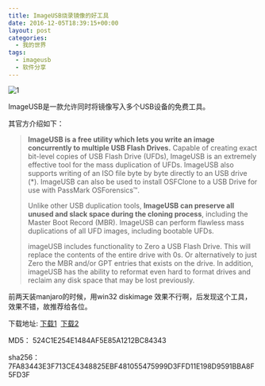 ```yaml
---
title: ImageUSB烧录镜像的好工具
date: 2016-12-05T18:39:15+00:00
layout: post
categories:
  - 我的世界
tags:
  - imageusb
  - 软件分享
---
```

![1](https://res.cloudinary.com/the-backyard-of-stanley/image/upload/v1480905062/imageusb-screenshot_lkeyx7.png)

<!--more-->

ImageUSB是一款允许同时将镜像写入多个USB设备的免费工具。

其官方介绍如下：

> **ImageUSB is a free utility which lets you write an image concurrently to multiple USB Flash Drives.** Capable of creating exact bit-level copies of USB Flash Drive (UFDs), ImageUSB is an extremely effective tool for the mass duplication of UFDs. ImageUSB also supports writing of an ISO file byte by byte directly to an USB drive (*). ImageUSB can also be used to install OSFClone to a USB Drive for use with PassMark OSForensics&#x2122;.
>
>
> Unlike other USB duplication tools, **ImageUSB can preserve all unused and slack space during the cloning process**, including the Master Boot Record (MBR). ImageUSB can perform flawless mass duplications of all UFD images, including bootable UFDs.
>
>
> imageUSB includes functionality to Zero a USB Flash Drive. This will replace the contents of the entire drive with 0s. Or alternatively to just Zero the MBR and/or GPT entries that exists on the drive. In addition, imageUSB has the ability to reformat even hard to format drives and reclaim any disk space that may be lost previously.

前两天装manjaro的时候，用win32 diskimage 效果不行啊，后发现这个工具，效果不错，故推荐给各位。

下载地址: [下载1](http://www.osforensics.com/downloads/imageusb.zip)  [下载2](http://pan.baidu.com/s/1geY8uEB)

MD5： 524C1E254E1484AF5E85A1212BC84343

sha256：7FA83443E3F713CE4348825EBF481055475999D3FFD11E198D9591BBA8F5FD3F